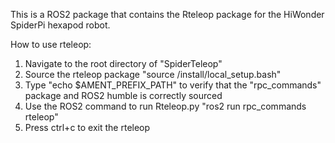 This is a ROS2 package that contains the Rteleop package for the HiWonder SpiderPi hexapod robot.

How to use rteleop:
1) Navigate to the root directory of "SpiderTeleop"
2) Source the rteleop package "source /install/local_setup.bash"
3) Type "echo $AMENT_PREFIX_PATH" to verify that the "rpc_commands" package and ROS2 humble is correctly sourced
4) Use the ROS2 command to run Rteleop.py "ros2 run rpc_commands rteleop"
5) Press ctrl+c to exit the rteleop

